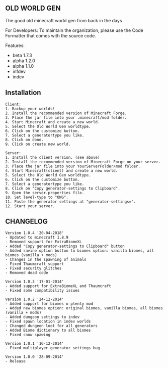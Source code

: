 ## OLD WORLD GEN ##

The good old minecraft world gen from back in the days

For Developers:
To maintain the organization, please use the Code Formatter that comes with the source code.

Features:
- beta 1.7.3
- alpha 1.2.0
- alpha 1.1.0
- infdev
- indev

## Installation ##

    Client:
    1. Backup your worlds!
    2. Install the recommended version of Minecraft Forge.
    3. Place the jar file into your .minecraft/mod folder.
    4. Start Minecraft and create a new world.
    5. Select the Old World Gen worldtype.
    6. Click on the customize button.
    7. Select a generatortype you like.
    8. Click on done.
    9. Click on create new world.
    
    Server:
    1. Install the client version. (see above)
    2. Install the recommended version of Minecraft Forge on your server.
    3. Place the jar file into your YourServerFolder/mod folder.
    4. Start Minecraft(client) and create a new world.
    5. Select the Old World Gen worldtype.
    6. Click on the customize button.
    7. Select a generatortype you like.
    8. Click on "Copy generator-settings to Clipboard".
    9. Open the server.properties file.
    10. Set level-type to "OWG".
    11. Paste the generator settings at "generator-settings=".
    12. Start your server.

## CHANGELOG ##

    Version 1.0.4 '20-04-2018'
    - Updated to minecraft 1.8.9
    - Removed support for ExtraBiomeXL
    - Added "Copy generator-settings to Clipboard" button
    - Added ravine option button to biomes option: vanilla biomes, all biomes (vanilla + mods)
    - Changes in the spawning of animals
    - Fixed Thaumcraft support
    - Fixed security glitches
    - Removed dead code
    
    Version 1.0.3 '17-01-2014'
    - Added support for ExtraBiomeXL and Thaumcraft
    - Fixed some compatibility issues
    
    Version 1.0.2 '24-12-2014'
    - Added support for biomes o plenty mod
    - Added new biomes option: original biomes, vanilla biomes, all biomes (vanilla + mods)
    - Added dungeon settings to indev
    - Fixed spawn location in indev worlds
    - Changed dungeon loot for all generators
    - Added Biome dictionary to all biomes
    - Fixed snow spawing
    
    Version 1.0.1 '16-12-2014'
    - Fixed multiplayer generator settings bug
    
    Version 1.0.0 '28-09-2014'
    - Release
